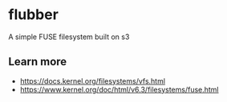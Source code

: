 # flubber
A simple FUSE filesystem built on s3

## Learn more
- https://docs.kernel.org/filesystems/vfs.html
- https://www.kernel.org/doc/html/v6.3/filesystems/fuse.html
